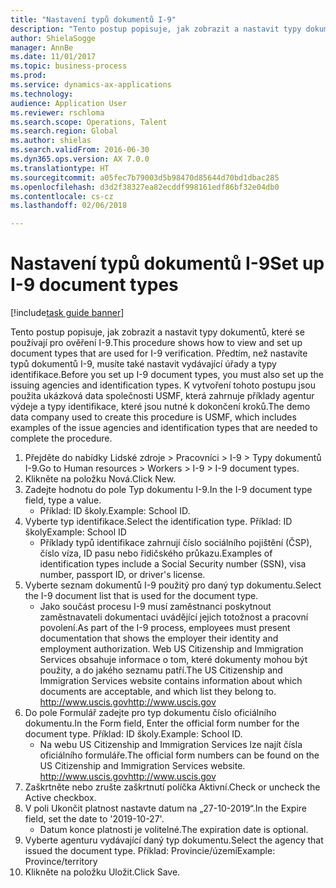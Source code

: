 ```yaml
--- 
title: "Nastavení typů dokumentů I-9"
description: "Tento postup popisuje, jak zobrazit a nastavit typy dokumentů, které se používají pro ověření I-9."
author: ShielaSogge
manager: AnnBe
ms.date: 11/01/2017
ms.topic: business-process
ms.prod: 
ms.service: dynamics-ax-applications
ms.technology: 
audience: Application User
ms.reviewer: rschloma
ms.search.scope: Operations, Talent
ms.search.region: Global
ms.author: shielas
ms.search.validFrom: 2016-06-30
ms.dyn365.ops.version: AX 7.0.0
ms.translationtype: HT
ms.sourcegitcommit: a05fec7b79003d5b98470d85644d70bd1dbac285
ms.openlocfilehash: d3d2f38327ea82ecddf998161edf86bf32e04db0
ms.contentlocale: cs-cz
ms.lasthandoff: 02/06/2018

---
```

# <a name="set-up-i-9-document-types"></a><span data-ttu-id="b785e-103">Nastavení typů dokumentů I-9</span><span class="sxs-lookup"><span data-stu-id="b785e-103">Set up I-9 document types</span></span>

[!include[task guide banner](../../../includes/task-guide-banner.md)]

<span data-ttu-id="b785e-104">Tento postup popisuje, jak zobrazit a nastavit typy dokumentů, které se používají pro ověření I-9.</span><span class="sxs-lookup"><span data-stu-id="b785e-104">This procedure shows how to view and set up document types that are used for I-9 verification.</span></span> <span data-ttu-id="b785e-105">Předtím, než nastavíte typů dokumentů I-9, musíte také nastavit vydávající úřady a typy identifikace.</span><span class="sxs-lookup"><span data-stu-id="b785e-105">Before you set up I-9 document types, you must also set up the issuing agencies and identification types.</span></span> <span data-ttu-id="b785e-106">K vytvoření tohoto postupu jsou použita ukázková data společnosti USMF, která zahrnuje příklady agentur výdeje a typy identifikace, které jsou nutné k dokončení kroků.</span><span class="sxs-lookup"><span data-stu-id="b785e-106">The demo data company used to create this procedure is USMF, which includes examples of the issue agencies and identification types that are needed to complete the procedure.</span></span>

1. <span data-ttu-id="b785e-107">Přejděte do nabídky Lidské zdroje > Pracovníci > I-9 > Typy dokumentů I-9.</span><span class="sxs-lookup"><span data-stu-id="b785e-107">Go to Human resources > Workers > I-9 > I-9 document types.</span></span>
2. <span data-ttu-id="b785e-108">Klikněte na položku Nová.</span><span class="sxs-lookup"><span data-stu-id="b785e-108">Click New.</span></span>
3. <span data-ttu-id="b785e-109">Zadejte hodnotu do pole Typ dokumentu I-9.</span><span class="sxs-lookup"><span data-stu-id="b785e-109">In the I-9 document type field, type a value.</span></span>
    * <span data-ttu-id="b785e-110">Příklad: ID školy.</span><span class="sxs-lookup"><span data-stu-id="b785e-110">Example: School ID.</span></span>  
4. <span data-ttu-id="b785e-111">Vyberte typ identifikace.</span><span class="sxs-lookup"><span data-stu-id="b785e-111">Select the identification type.</span></span>  <span data-ttu-id="b785e-112">Příklad: ID školy</span><span class="sxs-lookup"><span data-stu-id="b785e-112">Example:  School ID</span></span>
    * <span data-ttu-id="b785e-113">Příklady typů identifikace zahrnují číslo sociálního pojištění (ČSP), číslo víza, ID pasu nebo řidičského průkazu.</span><span class="sxs-lookup"><span data-stu-id="b785e-113">Examples of identification types include a Social Security number (SSN), visa number, passport ID, or driver's license.</span></span>  
5. <span data-ttu-id="b785e-114">Vyberte seznam dokumentů I-9 použitý pro daný typ dokumentu.</span><span class="sxs-lookup"><span data-stu-id="b785e-114">Select the I-9 document list that is used for the document type.</span></span>
    * <span data-ttu-id="b785e-115">Jako součást procesu I-9 musí zaměstnanci poskytnout zaměstnavateli dokumentaci uvádějící jejich totožnost a pracovní povolení.</span><span class="sxs-lookup"><span data-stu-id="b785e-115">As part of the I-9 process, employees must present documentation that shows the employer their identity and employment authorization.</span></span> <span data-ttu-id="b785e-116">Web US Citizenship and Immigration Services obsahuje informace o tom, které dokumenty mohou být použity, a do jakého seznamu patří.</span><span class="sxs-lookup"><span data-stu-id="b785e-116">The US Citizenship and Immigration Services website contains information about which documents are acceptable, and which list they belong to.</span></span>  <span data-ttu-id="b785e-117">http://www.uscis.gov</span><span class="sxs-lookup"><span data-stu-id="b785e-117">http://www.uscis.gov</span></span>  
6. <span data-ttu-id="b785e-118">Do pole Formulář zadejte pro typ dokumentu číslo oficiálního dokumentu.</span><span class="sxs-lookup"><span data-stu-id="b785e-118">In the Form field, Enter the official form number for the document type.</span></span> <span data-ttu-id="b785e-119">Příklad: ID školy.</span><span class="sxs-lookup"><span data-stu-id="b785e-119">Example: School ID.</span></span>
    * <span data-ttu-id="b785e-120">Na webu US Citizenship and Immigration Services lze najít čísla oficiálního formuláře.</span><span class="sxs-lookup"><span data-stu-id="b785e-120">The official form numbers can be found on the US Citizenship and Immigration Services website.</span></span>  <span data-ttu-id="b785e-121">http://www.uscis.gov</span><span class="sxs-lookup"><span data-stu-id="b785e-121">http://www.uscis.gov</span></span>  
7. <span data-ttu-id="b785e-122">Zaškrtněte nebo zrušte zaškrtnutí políčka Aktivní.</span><span class="sxs-lookup"><span data-stu-id="b785e-122">Check or uncheck the Active checkbox.</span></span>
8. <span data-ttu-id="b785e-123">V poli Ukončit platnost nastavte datum na „27-10-2019“.</span><span class="sxs-lookup"><span data-stu-id="b785e-123">In the Expire field, set the date to '2019-10-27'.</span></span>
    * <span data-ttu-id="b785e-124">Datum konce platnosti je volitelné.</span><span class="sxs-lookup"><span data-stu-id="b785e-124">The expiration date is optional.</span></span>  
9. <span data-ttu-id="b785e-125">Vyberte agenturu vydávající daný typ dokumentu.</span><span class="sxs-lookup"><span data-stu-id="b785e-125">Select the agency that issued the document type.</span></span> <span data-ttu-id="b785e-126">Příklad: Provincie/území</span><span class="sxs-lookup"><span data-stu-id="b785e-126">Example: Province/territory</span></span>
10. <span data-ttu-id="b785e-127">Klikněte na položku Uložit.</span><span class="sxs-lookup"><span data-stu-id="b785e-127">Click Save.</span></span>



